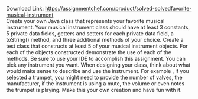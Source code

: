 Download Link: https://assignmentchef.com/product/solved-solvedfavorite-musical-instrument
<br>
Create your own Java class that represents your favorite musical instrument. Your musical instrument class should have at least 3 constants, 5 private data fields, getters and setters for each private data field, a toString() method, and three additional methods of your choice. Create a test class that constructs at least 5 of your musical instrument objects. For each of the objects constructed demonstrate the use of each of the methods. Be sure to use your IDE to accomplish this assignment. You can pick any instrument you want. When designing your class, think about what would make sense to describe and use the instrument. For example , if you selected a trumpet, you might need to provide the number of valves, the manufacturer, if the instrument is using a mute, the volume or even notes the trumpet is playing. Make this your own creation and have fun with it.